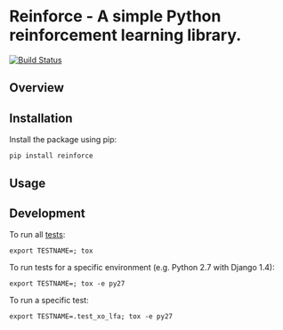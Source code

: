 Reinforce - A simple Python reinforcement learning library.
===========================================================

[<img src="https://secure.travis-ci.org/chrisspen/reinforce.png?branch=master" alt="Build Status">](https://travis-ci.org/chrisspen/reinforce)

Overview
-----------


Installation
---------------

Install the package using pip:

    pip install reinforce

Usage
--------

Development
-----------

To run all [tests](http://tox.readthedocs.org/en/latest/):

    export TESTNAME=; tox
    
To run tests for a specific environment (e.g. Python 2.7 with Django 1.4):
    
    export TESTNAME=; tox -e py27

To run a specific test:
    
    export TESTNAME=.test_xo_lfa; tox -e py27
